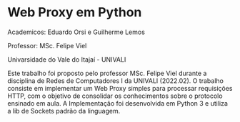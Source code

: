# Web Proxy em Python

Academicos: Eduardo Orsi e Guilherme Lemos

Professor: MSc. Felipe Viel

Univarsidade do Vale do Itajaí - UNIVALI

Este trabalho foi proposto pelo professor MSc. Felipe Viel durante a disciplina de Redes de Computadores I da UNIVALI (2022.02). O trabalho consiste em implementar um Web Proxy simples para processar requisições HTTP, com o objetivo de consolidar os conhecimentos sobre o protocolo ensinado em aula. A Implementação foi desenvolvida em Python 3 e utiliza a lib de Sockets padrão da linguagem.
